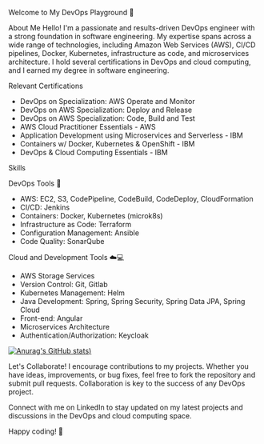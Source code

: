 Welcome to My DevOps Playground 🚀

About Me
Hello! I'm a passionate and results-driven DevOps engineer with a strong foundation in software engineering. My expertise spans across a wide range of technologies, including Amazon Web Services (AWS), CI/CD pipelines, Docker, Kubernetes, infrastructure as code, and microservices architecture. I hold several certifications in DevOps and cloud computing, and I earned my degree in software engineering.

Relevant Certifications
* DevOps on Specialization: AWS Operate and Monitor
* DevOps on AWS Specialization: Deploy and Release
* DevOps on AWS Specialization: Code, Build and Test
* AWS Cloud Practitioner Essentials - AWS
* Application Development using Microservices and Serverless - IBM
* Containers w/ Docker, Kubernetes & OpenShift - IBM
* DevOps & Cloud Computing Essentials - IBM

Skills

DevOps Tools 🚀

* AWS: EC2, S3, CodePipeline, CodeBuild, CodeDeploy, CloudFormation
* CI/CD: Jenkins
* Containers: Docker, Kubernetes (microk8s)
* Infrastructure as Code: Terraform
* Configuration Management: Ansible
* Code Quality: SonarQube

Cloud and Development Tools ☁️💻

* AWS Storage Services
* Version Control: Git, Gitlab
* Kubernetes Management: Helm
* Java Development: Spring, Spring Security, Spring Data JPA, Spring Cloud
* Front-end: Angular
* Microservices Architecture
* Authentication/Authorization: Keycloak

[![Anurag's GitHub stats](https://github-readme-stats.vercel.app/api?username=KhaledSaiidi&hide=commit_rank&hide=issues&show_icons=true&theme=radical))](https://github.com/anuraghazra/github-readme-stats)
 
Let's Collaborate!
I encourage contributions to my projects. Whether you have ideas, improvements, or bug fixes, feel free to fork the repository and submit pull requests. Collaboration is key to the success of any DevOps project.

Connect with me on LinkedIn to stay updated on my latest projects and discussions in the DevOps and cloud computing space.

Happy coding! 🚀
